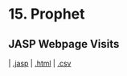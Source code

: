 # 15. Prophet 



## JASP Webpage Visits 
 |  [.jasp](https://github.com/jasp-stats/jasp-data-library/raw/main/JASP%20Webpage%20Visits/JASP%20Webpage%20Visits.jasp) |  [.html](https://htmlpreview.github.io/?https://github.com/jasp-stats/jasp-data-library/blob/main/JASP%20Webpage%20Visits/index.html) |  [.csv](https://raw.githubusercontent.com/jasp-stats/jasp-data-library/main/JASP%20Webpage%20Visits/JASP%20Webpage%20Visits.csv)